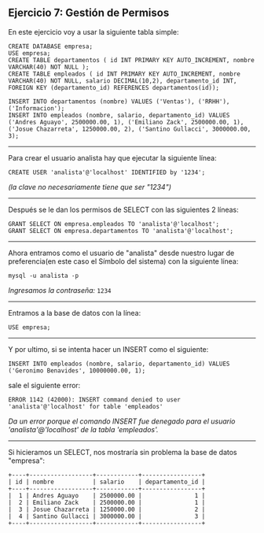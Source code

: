 ## Ejercicio 7: Gestión de Permisos

En este ejercicio voy a usar la siguiente tabla simple:
~~~
CREATE DATABASE empresa;
USE empresa;
CREATE TABLE departamentos ( id INT PRIMARY KEY AUTO_INCREMENT, nombre VARCHAR(40) NOT NULL );
CREATE TABLE empleados ( id INT PRIMARY KEY AUTO_INCREMENT, nombre VARCHAR(40) NOT NULL, salario DECIMAL(10,2), departamento_id INT, FOREIGN KEY (departamento_id) REFERENCES departamentos(id));

INSERT INTO departamentos (nombre) VALUES ('Ventas'), ('RRHH'), ('Informacion');
INSERT INTO empleados (nombre, salario, departamento_id) VALUES ('Andres Aguayo', 2500000.00, 1), ('Emiliano Zack', 2500000.00, 1), ('Josue Chazarreta', 1250000.00, 2), ('Santino Gullacci', 3000000.00, 3);
~~~
___

Para crear el usuario analista hay que ejecutar la siguiente línea:
~~~
CREATE USER 'analista'@'localhost' IDENTIFIED by '1234';
~~~
*(la clave no necesariamente tiene que ser "1234")*
___

Después se le dan los permisos de SELECT con las siguientes 2 líneas:
~~~
GRANT SELECT ON empresa.empleados TO 'analista'@'localhost';
GRANT SELECT ON empresa.departamentos TO 'analista'@'localhost';
~~~
___

Ahora entramos como el usuario de "analista" desde nuestro lugar de preferencia(en este caso el Símbolo del sistema) con la siguiente línea:
~~~
mysql -u analista -p
~~~
*Ingresamos la contraseña:* `1234`
___

Entramos a la base de datos con la línea:
~~~
USE empresa;
~~~
___

Y por ultimo, si se intenta hacer un INSERT como el siguiente:
~~~
INSERT INTO empleados (nombre, salario, departamento_id) VALUES ('Geronimo Benavides', 10000000.00, 1);
~~~
sale el siguiente error:
~~~
ERROR 1142 (42000): INSERT command denied to user 'analista'@'localhost' for table 'empleados'
~~~
*Da un error porque el comando INSERT fue denegado para el usuario 'analista'@'localhost' de la tabla 'empleados'.*
___

Si hicieramos un SELECT, nos mostraría sin problema la base de datos "empresa":
~~~
+----+------------------+------------+-----------------+
| id | nombre           | salario    | departamento_id |
+----+------------------+------------+-----------------+
|  1 | Andres Aguayo    | 2500000.00 |               1 |
|  2 | Emiliano Zack    | 2500000.00 |               1 |
|  3 | Josue Chazarreta | 1250000.00 |               2 |
|  4 | Santino Gullacci | 3000000.00 |               3 |
+----+------------------+------------+-----------------+
~~~
